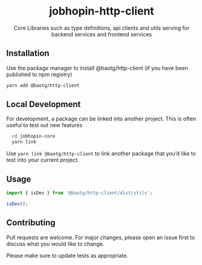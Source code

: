 <div align="center">
  <h1>jobhopin-http-client</h1>
  <p>Core Libraries such as type definitions, api clients and utils serving for backend services and frontend services</p>
  </div>
</div>

## Installation

Use the package manager to install @baotg/http-client (if you have been published to npm registry)

```bash
yarn add @baotg/http-client
```

## Local Development
For development, a package can be linked into another project. This is often useful to test out new features

```bash
  cd jobhopin-core
  yarn link
```

Use `yarn link @baotg/http-client` to link another package that you’d like to test into your current project.

## Usage

```javascript
import { isDev } from '@baotg/http-client/dist/utils';

isDev();
```

## Contributing

Pull requests are welcome. For major changes, please open an issue first to discuss what you would like to change.

Please make sure to update tests as appropriate.
